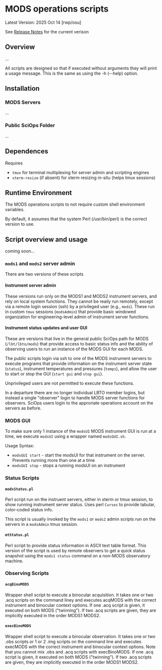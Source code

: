 # MODS operations scripts

Latest Version: 2025 Oct 14 [rwp/osu]

See [Release Notes](releases.md) for the current verison

## Overview

...

All scripts are designed so that if executed without arguments they
will print a usage message.  This is the same as using the -h (--help)
option.

## Installation

### MODS Servers

...

### Public SciOps Folder

...


## Dependences

Requires
 * `tmux` for terminal multiplexing for server admin and scripting engines
 * `xterm-resize` (if absent) for xterm resizing in-situ (helps tmux sessions)


## Runtime Environment

The MODS operations scripts to not require custom shell environment variables.

By default, it assumes that the system Perl (/usr/bin/perl) is the correct version to use.

## Script overview and usage

coming soon...

### `mods1` and `mods2` server admin

There are two versions of these scripts

#### Instrument server admin

These versions run only on the MODS1 and MODS2 instrument servers, and rely on local
system functions.  They cannot be reaily run remotely, except via a remote login session
(ssh) by a privileged user (e.g., `mods`).  These run in custom `tmux` sessions
(`modsAdmin`) that provide basic windowed organization for engineering-level admin
of instrument server functions.

#### Instrument status updates and user GUI

These are versions that live in the general public SciOps path for MODS (`/lbt/lbto/mods`)
that provide access to basic status info and the ability of observing users to run
an instance of the MODS GUI for each MODS.

The public scripts login via ssh to one of the MODS instrument servers to execute programs
that provide information on the instrument server state (`status`), instrument temperatures
and pressures (`temps`), and allow the user to start or stop the GUI (`start gui` and `stop gui`).

Unprivileged users are not permitted to execute these functions.

In a departure there are no longer individual LBTO member logins, but instead a single "observer"
login to handle MODS server functions for observers. SciOps users login to the approriate
operations account on the servers as before.

### MODS GUI

To make sure only 1 instance of the `modsUI` MODS instrument GUI is run at a time, we execute `modsUI` using a
wrapper named `modsGUI.sh`.

Usage Syntax:
 * `modsGUI start` - start the modsUI for that instrument on the server. Prevents running more than one at a time
 * `modsGUI stop` - stops a running modsUI on an instrument
 

### Status Scripts

#### `modsStatus.pl`

Perl script run on the instruent servers, either in xterm or tmux session, to show running instrument
server status.  Uses perl `Curses` to provide tabular, color-coded status info.

This script is usually invoked by the `mods1` or `mods2` admin scripts run on the servers in a
`modsAdmin` tmux session.

#### `mtStatus.pl`

Perl script to provide status information in ASCII text table format.  This version of the script
is used by remote observers to get a quick status snapshot using the `mods1 status` command on
a non-MODS observatory machine.

### Observing Scripts

#### `acqBinoMODS`

Wrapper shell script to execute a binocular acquisition.  It takes one
or two .acq scripts on the command liney and executes acqMODS with the
correct instrument and binocular context options.  If one .acq script
is given, it executed on both MODS ("twinning").  If two .acq scripts
are given, they are implicitly executed in the order MODS1 MODS2.

#### `execBinoMODS`

Wrapper shell script to execute a binocular observation.  It takes one
or two .obs scripts or 1 or 2 .img scripts on the command line and
executes execMODS with the correct instrument and binocular context
options.  Note that you cannot mix .obs and .acq scripts with
execBinoMODS.  If one .acq script is given, it executed on both MODS
("twinning").  If two .acq scripts are given, they are implicitly
executed in the order MODS1 MODS2.

